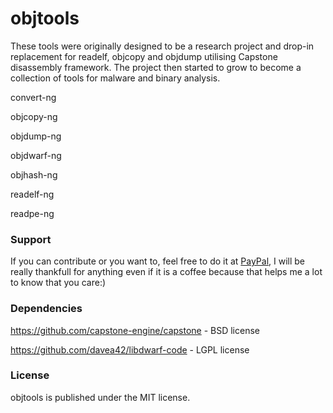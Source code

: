 # objtools

These tools were originally designed to be a research project and drop-in replacement for readelf, objcopy and objdump utilising Capstone disassembly framework. The project then started to grow to become a collection of tools for malware and binary analysis.

convert-ng

objcopy-ng

objdump-ng

objdwarf-ng

objhash-ng

readelf-ng

readpe-ng

### Support ###

If you can contribute or you want to, feel free to do it at [PayPal](https://www.paypal.com/ncp/payment/L6UQHUDXKSHTC), I will be really thankfull for anything even if it is a coffee because that helps me a lot to know that you care:)

### Dependencies ###

https://github.com/capstone-engine/capstone - BSD license

https://github.com/davea42/libdwarf-code - LGPL license

### License ###

objtools is published under the MIT license.

